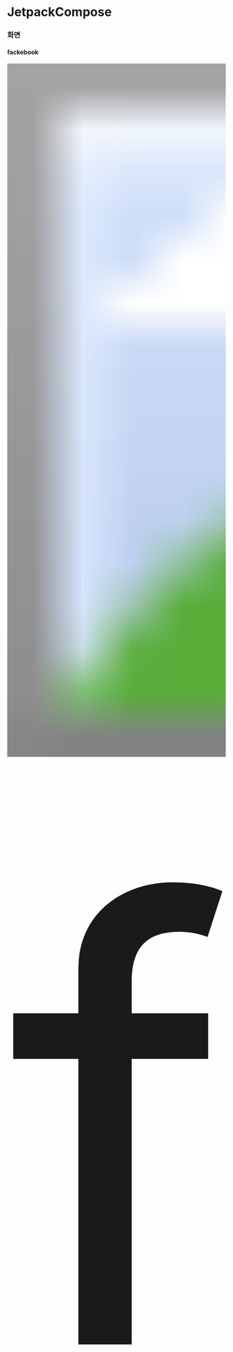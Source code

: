 # JetpackCompose

### 화면

<h4>fackebook</h4>

<img src="./exec/facebook.gif" alt="fackebook" style="zoom: 100;" />

<h4>instagram-jetpackcompose</h4>

<img src="./exec/instagram-jetpackcompose.gif" alt="instagram-jetpackcompose"  />


<h4>sunflower</h4>

<img src="./exec/sunflower.gif" alt="sunflower" style="zoom: 100;" />
